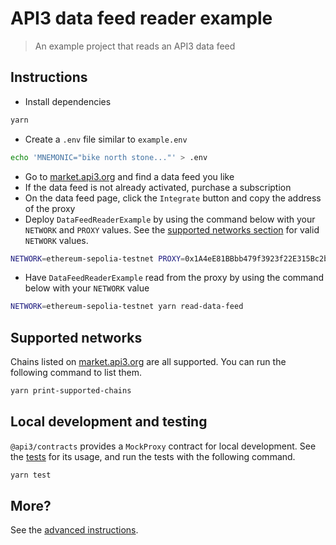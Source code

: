# API3 data feed reader example

> An example project that reads an API3 data feed

## Instructions

- Install dependencies

```sh
yarn
```

- Create a `.env` file similar to `example.env`

```sh
echo 'MNEMONIC="bike north stone..."' > .env
```

- Go to [market.api3.org](https://market.api3.org) and find a data feed you like
- If the data feed is not already activated, purchase a subscription
- On the data feed page, click the `Integrate` button and copy the address of the proxy
- Deploy `DataFeedReaderExample` by using the command below with your `NETWORK` and `PROXY` values.
  See the [supported networks section](#supported-networks) for valid `NETWORK` values.

```sh
NETWORK=ethereum-sepolia-testnet PROXY=0x1A4eE81BBbb479f3923f22E315Bc2bD1f6d5d180 yarn deploy
```

- Have `DataFeedReaderExample` read from the proxy by using the command below with your `NETWORK` value

```sh
NETWORK=ethereum-sepolia-testnet yarn read-data-feed
```

## Supported networks

Chains listed on [market.api3.org](https://market.api3.org/) are all supported.
You can run the following command to list them.

```sh
yarn print-supported-chains
```

## Local development and testing

`@api3/contracts` provides a `MockProxy` contract for local development.
See the [tests](./test/DataFeedReaderExample.sol.js) for its usage, and run the tests with the following command.

```sh
yarn test
```

## More?

See the [advanced instructions](./scripts/README.md).
